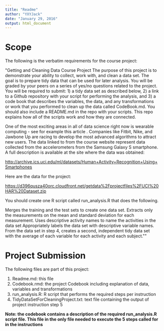 ```yaml
---
title: "Readme"
author: "YXYJack"
date: "January 29, 2016"
output: html_document
---
```

# Scope
The following is the verbatim requirements for the course project:

"Getting and Cleaning Data Course Project 
The purpose of this project is to demonstrate your ability to collect, work with, and clean a data set. The goal is to prepare tidy data that can be used for later analysis. You will be graded by your peers on a series of yes/no questions related to the project. You will be required to submit: 1) a tidy data set as described below, 2) a link to a Github repository with your script for performing the analysis, and 3) a code book that describes the variables, the data, and any transformations or work that you performed to clean up the data called CodeBook.md. You should also include a README.md in the repo with your scripts. This repo explains how all of the scripts work and how they are connected.

One of the most exciting areas in all of data science right now is wearable computing - see for example this article . Companies like Fitbit, Nike, and Jawbone Up are racing to develop the most advanced algorithms to attract new users. The data linked to from the course website represent data collected from the accelerometers from the Samsung Galaxy S smartphone. A full description is available at the site where the data was obtained:

http://archive.ics.uci.edu/ml/datasets/Human+Activity+Recognition+Using+Smartphones

Here are the data for the project:

https://d396qusza40orc.cloudfront.net/getdata%2Fprojectfiles%2FUCI%20HAR%20Dataset.zip

You should create one R script called run_analysis.R that does the following.

Merges the training and the test sets to create one data set.
Extracts only the measurements on the mean and standard deviation for each measurement.
Uses descriptive activity names to name the activities in the data set
Appropriately labels the data set with descriptive variable names.
From the data set in step 4, creates a second, independent tidy data set with the average of each variable for each activity and each subject.""

# Project Submission
The following files are part of this project:

1. Readme.md: this file
2. Codebook.rmd: the project Codebook including explanation of data, variables and transformations
3. run_analysis.R: R script that performs the required steps per instruction
4. TidyDataSetForCleaningProject.txt: text file containing the output of project instruction step 5

**Note: the codebook contains a description of the required run_analysis.R script file.  This file in the only file needed to execute the 5 steps called for in the instructions**